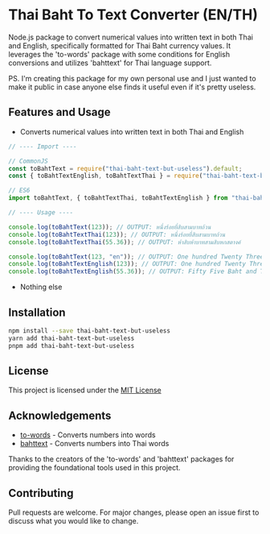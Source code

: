 # Thai Baht To Text Converter (EN/TH)

Node.js package to convert numerical values into written text in both Thai and English, specifically formatted for Thai Baht currency values. It leverages the 'to-words' package with some conditions for English conversions and utilizes 'bahttext' for Thai language support.

PS. I'm creating this package for my own personal use and I just wanted to make it public in case anyone else finds it useful even if it's pretty useless.

## Features and Usage

- Converts numerical values into written text in both Thai and English

```ts
// ---- Import ----

// CommonJS
const toBahtText = require("thai-baht-text-but-useless").default;
const { toBahtTextEnglish, toBahtTextThai } = require("thai-baht-text-but-useless");

// ES6
import toBahtText, { toBahtTextThai, toBahtTextEnglish } from "thai-baht-text-but-useless";

// ---- Usage ----

console.log(toBahtText(123)); // OUTPUT: หนึ่งร้อยยี่สิบสามบาทถ้วน
console.log(toBahtTextThai(123)); // OUTPUT: หนึ่งร้อยยี่สิบสามบาทถ้วน
console.log(toBahtTextThai(55.36)); // OUTPUT: ห้าสิบห้าบาทสามสิบหกสตางค์

console.log(toBahtText(123, "en")); // OUTPUT: One hundred Twenty Three Baht Only
console.log(toBahtTextEnglish(123)); // OUTPUT: One hundred Twenty Three Baht Only
console.log(toBahtTextEnglish(55.36)); // OUTPUT: Fifty Five Baht and Thirty Six Satang
```

- Nothing else

## Installation

```bash
npm install --save thai-baht-text-but-useless
yarn add thai-baht-text-but-useless
pnpm add thai-baht-text-but-useless
```

## License

This project is licensed under the [MIT License](LICENSE)

## Acknowledgements

- [to-words](https://www.npmjs.com/package/to-words) - Converts numbers into words
- [bahttext](https://www.npmjs.com/package/bahttext) - Converts numbers into Thai words

Thanks to the creators of the 'to-words' and 'bahttext' packages for providing the foundational tools used in this project.

## Contributing

Pull requests are welcome. For major changes, please open an issue first to discuss what you would like to change.
